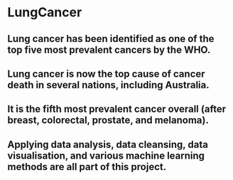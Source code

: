 # LungCancer
## Lung cancer has been identified as one of the top five most prevalent cancers by the WHO. 
## Lung cancer is now the top cause of cancer death in several nations, including Australia. 
## It is the fifth most prevalent cancer overall (after breast, colorectal, prostate, and melanoma).
## Applying data analysis, data cleansing, data visualisation, and various machine learning methods are all part of this project.
